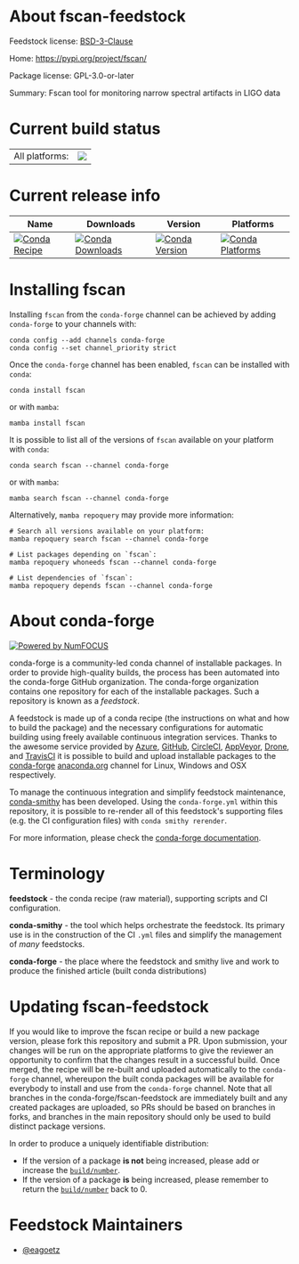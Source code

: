 About fscan-feedstock
=====================

Feedstock license: [BSD-3-Clause](https://github.com/conda-forge/fscan-feedstock/blob/main/LICENSE.txt)

Home: https://pypi.org/project/fscan/

Package license: GPL-3.0-or-later

Summary: Fscan tool for monitoring narrow spectral artifacts in LIGO data

Current build status
====================


<table><tr><td>All platforms:</td>
    <td>
      <a href="https://dev.azure.com/conda-forge/feedstock-builds/_build/latest?definitionId=20684&branchName=main">
        <img src="https://dev.azure.com/conda-forge/feedstock-builds/_apis/build/status/fscan-feedstock?branchName=main">
      </a>
    </td>
  </tr>
</table>

Current release info
====================

| Name | Downloads | Version | Platforms |
| --- | --- | --- | --- |
| [![Conda Recipe](https://img.shields.io/badge/recipe-fscan-green.svg)](https://anaconda.org/conda-forge/fscan) | [![Conda Downloads](https://img.shields.io/conda/dn/conda-forge/fscan.svg)](https://anaconda.org/conda-forge/fscan) | [![Conda Version](https://img.shields.io/conda/vn/conda-forge/fscan.svg)](https://anaconda.org/conda-forge/fscan) | [![Conda Platforms](https://img.shields.io/conda/pn/conda-forge/fscan.svg)](https://anaconda.org/conda-forge/fscan) |

Installing fscan
================

Installing `fscan` from the `conda-forge` channel can be achieved by adding `conda-forge` to your channels with:

```
conda config --add channels conda-forge
conda config --set channel_priority strict
```

Once the `conda-forge` channel has been enabled, `fscan` can be installed with `conda`:

```
conda install fscan
```

or with `mamba`:

```
mamba install fscan
```

It is possible to list all of the versions of `fscan` available on your platform with `conda`:

```
conda search fscan --channel conda-forge
```

or with `mamba`:

```
mamba search fscan --channel conda-forge
```

Alternatively, `mamba repoquery` may provide more information:

```
# Search all versions available on your platform:
mamba repoquery search fscan --channel conda-forge

# List packages depending on `fscan`:
mamba repoquery whoneeds fscan --channel conda-forge

# List dependencies of `fscan`:
mamba repoquery depends fscan --channel conda-forge
```


About conda-forge
=================

[![Powered by
NumFOCUS](https://img.shields.io/badge/powered%20by-NumFOCUS-orange.svg?style=flat&colorA=E1523D&colorB=007D8A)](https://numfocus.org)

conda-forge is a community-led conda channel of installable packages.
In order to provide high-quality builds, the process has been automated into the
conda-forge GitHub organization. The conda-forge organization contains one repository
for each of the installable packages. Such a repository is known as a *feedstock*.

A feedstock is made up of a conda recipe (the instructions on what and how to build
the package) and the necessary configurations for automatic building using freely
available continuous integration services. Thanks to the awesome service provided by
[Azure](https://azure.microsoft.com/en-us/services/devops/), [GitHub](https://github.com/),
[CircleCI](https://circleci.com/), [AppVeyor](https://www.appveyor.com/),
[Drone](https://cloud.drone.io/welcome), and [TravisCI](https://travis-ci.com/)
it is possible to build and upload installable packages to the
[conda-forge](https://anaconda.org/conda-forge) [anaconda.org](https://anaconda.org/)
channel for Linux, Windows and OSX respectively.

To manage the continuous integration and simplify feedstock maintenance,
[conda-smithy](https://github.com/conda-forge/conda-smithy) has been developed.
Using the ``conda-forge.yml`` within this repository, it is possible to re-render all of
this feedstock's supporting files (e.g. the CI configuration files) with ``conda smithy rerender``.

For more information, please check the [conda-forge documentation](https://conda-forge.org/docs/).

Terminology
===========

**feedstock** - the conda recipe (raw material), supporting scripts and CI configuration.

**conda-smithy** - the tool which helps orchestrate the feedstock.
                   Its primary use is in the construction of the CI ``.yml`` files
                   and simplify the management of *many* feedstocks.

**conda-forge** - the place where the feedstock and smithy live and work to
                  produce the finished article (built conda distributions)


Updating fscan-feedstock
========================

If you would like to improve the fscan recipe or build a new
package version, please fork this repository and submit a PR. Upon submission,
your changes will be run on the appropriate platforms to give the reviewer an
opportunity to confirm that the changes result in a successful build. Once
merged, the recipe will be re-built and uploaded automatically to the
`conda-forge` channel, whereupon the built conda packages will be available for
everybody to install and use from the `conda-forge` channel.
Note that all branches in the conda-forge/fscan-feedstock are
immediately built and any created packages are uploaded, so PRs should be based
on branches in forks, and branches in the main repository should only be used to
build distinct package versions.

In order to produce a uniquely identifiable distribution:
 * If the version of a package **is not** being increased, please add or increase
   the [``build/number``](https://docs.conda.io/projects/conda-build/en/latest/resources/define-metadata.html#build-number-and-string).
 * If the version of a package **is** being increased, please remember to return
   the [``build/number``](https://docs.conda.io/projects/conda-build/en/latest/resources/define-metadata.html#build-number-and-string)
   back to 0.

Feedstock Maintainers
=====================

* [@eagoetz](https://github.com/eagoetz/)

